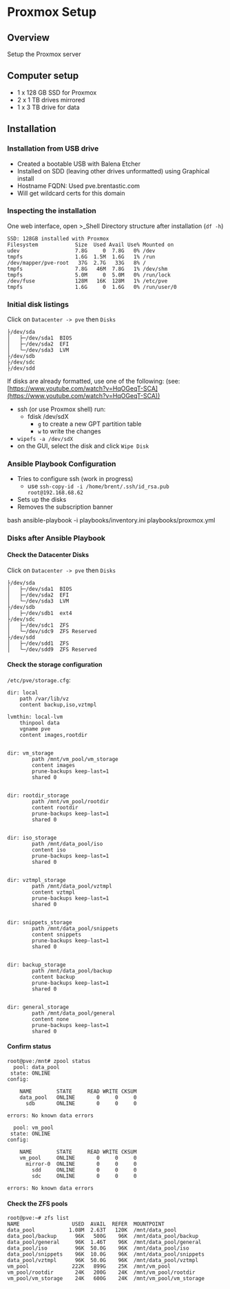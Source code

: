# Proxmox Setup

## Overview

Setup the Proxmox server

## Computer setup

- 1 x 128 GB SSD for Proxmox
- 2 x 1 TB drives mirrored
- 1 x 3 TB drive for data

## Installation

### Installation from USB drive

- Created a bootable USB with Balena Etcher
- Installed on SDD (leaving other drives unformatted) using Graphical install
- Hostname FQDN: Used pve.brentastic.com
- Will get wildcard certs for this domain

### Inspecting the installation

One web interface, open >_Shell
Directory structure after installation (`df -h`)

    SSD: 128GB installed with Proxmox
    Filesystem            Size  Used Avail Use% Mounted on
    udev                  7.8G     0  7.8G   0% /dev
    tmpfs                 1.6G  1.5M  1.6G   1% /run
    /dev/mapper/pve-root   37G  2.7G   33G   8% /
    tmpfs                 7.8G   46M  7.8G   1% /dev/shm
    tmpfs                 5.0M     0  5.0M   0% /run/lock
    /dev/fuse             128M   16K  128M   1% /etc/pve
    tmpfs                 1.6G     0  1.6G   0% /run/user/0

### Initial disk listings

Click on `Datacenter -> pve` then `Disks`

    ├/dev/sda  
    │   ├─/dev/sda1  BIOS
    │   ├─/dev/sda2  EFI
    │   └─/dev/sda3  LVM
    ├/dev/sdb
    ├/dev/sdc
    ├/dev/sdd

If disks are already formatted, use one of the following:
(see: [https://www.youtube.com/watch?v=HqOGeqT-SCA](https://www.youtube.com/watch?v=HqOGeqT-SCA))

- ssh (or use Proxmox shell) run:
  - fdisk /dev/sdX
    - `g` to create a new GPT partition table
    - `w` to write the changes
- `wipefs -a /dev/sdX`
- on the GUI, select the disk and click `Wipe Disk`

### Ansible Playbook Configuration

- Tries to configure ssh (work in progress)
  - use `ssh-copy-id -i /home/brent/.ssh/id_rsa.pub root@192.168.68.62`
- Sets up the disks
- Removes the subscription banner

bash
    ansible-playbook -i playbooks/inventory.ini playbooks/proxmox.yml

### Disks after Ansible Playbook

#### Check the Datacenter Disks

Click on `Datacenter -> pve` then `Disks`

    ├/dev/sda  
    │   ├─/dev/sda1  BIOS
    │   ├─/dev/sda2  EFI
    │   └─/dev/sda3  LVM
    ├/dev/sdb
    │   ├─/dev/sdb1  ext4
    ├/dev/sdc
    │   ├─/dev/sdc1  ZFS
    │   └─/dev/sdc9  ZFS Reserved
    ├/dev/sdd
    │   ├─/dev/sdd1  ZFS
    │   └─/dev/sdd9  ZFS Reserved

#### Check the storage configuration

`/etc/pve/storage.cfg`:

    dir: local
        path /var/lib/vz
        content backup,iso,vztmpl

    lvmthin: local-lvm
        thinpool data
        vgname pve
        content images,rootdir


    dir: vm_storage
            path /mnt/vm_pool/vm_storage
            content images
            prune-backups keep-last=1
            shared 0


    dir: rootdir_storage
            path /mnt/vm_pool/rootdir
            content rootdir
            prune-backups keep-last=1
            shared 0


    dir: iso_storage
            path /mnt/data_pool/iso
            content iso
            prune-backups keep-last=1
            shared 0


    dir: vztmpl_storage
            path /mnt/data_pool/vztmpl
            content vztmpl
            prune-backups keep-last=1
            shared 0


    dir: snippets_storage
            path /mnt/data_pool/snippets
            content snippets
            prune-backups keep-last=1
            shared 0


    dir: backup_storage
            path /mnt/data_pool/backup
            content backup
            prune-backups keep-last=1
            shared 0


    dir: general_storage
            path /mnt/data_pool/general
            content none
            prune-backups keep-last=1
            shared 0

#### Confirm status

    root@pve:/mnt# zpool status
      pool: data_pool
     state: ONLINE
    config:

        NAME        STATE     READ WRITE CKSUM
        data_pool   ONLINE       0     0     0
          sdb       ONLINE       0     0     0

    errors: No known data errors

      pool: vm_pool
     state: ONLINE
    config:

        NAME        STATE     READ WRITE CKSUM
        vm_pool     ONLINE       0     0     0
          mirror-0  ONLINE       0     0     0
            sdd     ONLINE       0     0     0
            sdc     ONLINE       0     0     0

    errors: No known data errors

#### Check the ZFS pools

    root@pve:~# zfs list
    NAME                 USED  AVAIL  REFER  MOUNTPOINT
    data_pool           1.08M  2.63T   120K  /mnt/data_pool
    data_pool/backup      96K   500G    96K  /mnt/data_pool/backup
    data_pool/general     96K  1.46T    96K  /mnt/data_pool/general
    data_pool/iso         96K  50.0G    96K  /mnt/data_pool/iso
    data_pool/snippets    96K  10.0G    96K  /mnt/data_pool/snippets
    data_pool/vztmpl      96K  50.0G    96K  /mnt/data_pool/vztmpl
    vm_pool              222K   899G    25K  /mnt/vm_pool
    vm_pool/rootdir       24K   200G    24K  /mnt/vm_pool/rootdir
    vm_pool/vm_storage    24K   600G    24K  /mnt/vm_pool/vm_storage
